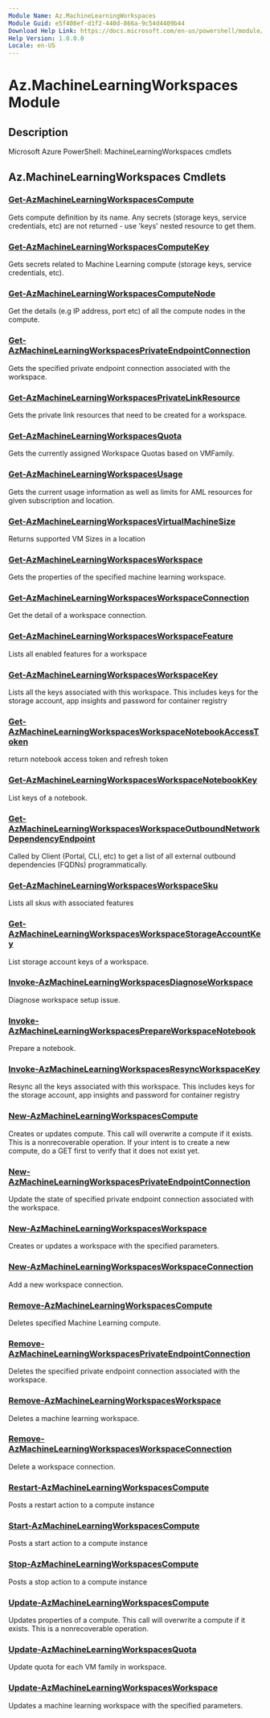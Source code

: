 ```yaml
---
Module Name: Az.MachineLearningWorkspaces
Module Guid: e5f408ef-d1f2-440d-866a-9c54d4409b44
Download Help Link: https://docs.microsoft.com/en-us/powershell/module/az.machinelearningworkspaces
Help Version: 1.0.0.0
Locale: en-US
---
```


# Az.MachineLearningWorkspaces Module
## Description
Microsoft Azure PowerShell: MachineLearningWorkspaces cmdlets

## Az.MachineLearningWorkspaces Cmdlets
### [Get-AzMachineLearningWorkspacesCompute](Get-AzMachineLearningWorkspacesCompute.md)
Gets compute definition by its name.
Any secrets (storage keys, service credentials, etc) are not returned - use 'keys' nested resource to get them.

### [Get-AzMachineLearningWorkspacesComputeKey](Get-AzMachineLearningWorkspacesComputeKey.md)
Gets secrets related to Machine Learning compute (storage keys, service credentials, etc).

### [Get-AzMachineLearningWorkspacesComputeNode](Get-AzMachineLearningWorkspacesComputeNode.md)
Get the details (e.g IP address, port etc) of all the compute nodes in the compute.

### [Get-AzMachineLearningWorkspacesPrivateEndpointConnection](Get-AzMachineLearningWorkspacesPrivateEndpointConnection.md)
Gets the specified private endpoint connection associated with the workspace.

### [Get-AzMachineLearningWorkspacesPrivateLinkResource](Get-AzMachineLearningWorkspacesPrivateLinkResource.md)
Gets the private link resources that need to be created for a workspace.

### [Get-AzMachineLearningWorkspacesQuota](Get-AzMachineLearningWorkspacesQuota.md)
Gets the currently assigned Workspace Quotas based on VMFamily.

### [Get-AzMachineLearningWorkspacesUsage](Get-AzMachineLearningWorkspacesUsage.md)
Gets the current usage information as well as limits for AML resources for given subscription and location.

### [Get-AzMachineLearningWorkspacesVirtualMachineSize](Get-AzMachineLearningWorkspacesVirtualMachineSize.md)
Returns supported VM Sizes in a location

### [Get-AzMachineLearningWorkspacesWorkspace](Get-AzMachineLearningWorkspacesWorkspace.md)
Gets the properties of the specified machine learning workspace.

### [Get-AzMachineLearningWorkspacesWorkspaceConnection](Get-AzMachineLearningWorkspacesWorkspaceConnection.md)
Get the detail of a workspace connection.

### [Get-AzMachineLearningWorkspacesWorkspaceFeature](Get-AzMachineLearningWorkspacesWorkspaceFeature.md)
Lists all enabled features for a workspace

### [Get-AzMachineLearningWorkspacesWorkspaceKey](Get-AzMachineLearningWorkspacesWorkspaceKey.md)
Lists all the keys associated with this workspace.
This includes keys for the storage account, app insights and password for container registry

### [Get-AzMachineLearningWorkspacesWorkspaceNotebookAccessToken](Get-AzMachineLearningWorkspacesWorkspaceNotebookAccessToken.md)
return notebook access token and refresh token

### [Get-AzMachineLearningWorkspacesWorkspaceNotebookKey](Get-AzMachineLearningWorkspacesWorkspaceNotebookKey.md)
List keys of a notebook.

### [Get-AzMachineLearningWorkspacesWorkspaceOutboundNetworkDependencyEndpoint](Get-AzMachineLearningWorkspacesWorkspaceOutboundNetworkDependencyEndpoint.md)
Called by Client (Portal, CLI, etc) to get a list of all external outbound dependencies (FQDNs) programmatically.

### [Get-AzMachineLearningWorkspacesWorkspaceSku](Get-AzMachineLearningWorkspacesWorkspaceSku.md)
Lists all skus with associated features

### [Get-AzMachineLearningWorkspacesWorkspaceStorageAccountKey](Get-AzMachineLearningWorkspacesWorkspaceStorageAccountKey.md)
List storage account keys of a workspace.

### [Invoke-AzMachineLearningWorkspacesDiagnoseWorkspace](Invoke-AzMachineLearningWorkspacesDiagnoseWorkspace.md)
Diagnose workspace setup issue.

### [Invoke-AzMachineLearningWorkspacesPrepareWorkspaceNotebook](Invoke-AzMachineLearningWorkspacesPrepareWorkspaceNotebook.md)
Prepare a notebook.

### [Invoke-AzMachineLearningWorkspacesResyncWorkspaceKey](Invoke-AzMachineLearningWorkspacesResyncWorkspaceKey.md)
Resync all the keys associated with this workspace.
This includes keys for the storage account, app insights and password for container registry

### [New-AzMachineLearningWorkspacesCompute](New-AzMachineLearningWorkspacesCompute.md)
Creates or updates compute.
This call will overwrite a compute if it exists.
This is a nonrecoverable operation.
If your intent is to create a new compute, do a GET first to verify that it does not exist yet.

### [New-AzMachineLearningWorkspacesPrivateEndpointConnection](New-AzMachineLearningWorkspacesPrivateEndpointConnection.md)
Update the state of specified private endpoint connection associated with the workspace.

### [New-AzMachineLearningWorkspacesWorkspace](New-AzMachineLearningWorkspacesWorkspace.md)
Creates or updates a workspace with the specified parameters.

### [New-AzMachineLearningWorkspacesWorkspaceConnection](New-AzMachineLearningWorkspacesWorkspaceConnection.md)
Add a new workspace connection.

### [Remove-AzMachineLearningWorkspacesCompute](Remove-AzMachineLearningWorkspacesCompute.md)
Deletes specified Machine Learning compute.

### [Remove-AzMachineLearningWorkspacesPrivateEndpointConnection](Remove-AzMachineLearningWorkspacesPrivateEndpointConnection.md)
Deletes the specified private endpoint connection associated with the workspace.

### [Remove-AzMachineLearningWorkspacesWorkspace](Remove-AzMachineLearningWorkspacesWorkspace.md)
Deletes a machine learning workspace.

### [Remove-AzMachineLearningWorkspacesWorkspaceConnection](Remove-AzMachineLearningWorkspacesWorkspaceConnection.md)
Delete a workspace connection.

### [Restart-AzMachineLearningWorkspacesCompute](Restart-AzMachineLearningWorkspacesCompute.md)
Posts a restart action to a compute instance

### [Start-AzMachineLearningWorkspacesCompute](Start-AzMachineLearningWorkspacesCompute.md)
Posts a start action to a compute instance

### [Stop-AzMachineLearningWorkspacesCompute](Stop-AzMachineLearningWorkspacesCompute.md)
Posts a stop action to a compute instance

### [Update-AzMachineLearningWorkspacesCompute](Update-AzMachineLearningWorkspacesCompute.md)
Updates properties of a compute.
This call will overwrite a compute if it exists.
This is a nonrecoverable operation.

### [Update-AzMachineLearningWorkspacesQuota](Update-AzMachineLearningWorkspacesQuota.md)
Update quota for each VM family in workspace.

### [Update-AzMachineLearningWorkspacesWorkspace](Update-AzMachineLearningWorkspacesWorkspace.md)
Updates a machine learning workspace with the specified parameters.


